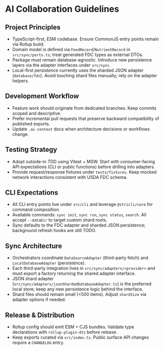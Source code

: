 # AI Collaboration Guidelines

## Project Principles
- TypeScript-first, ESM codebase. Ensure CommonJS entry points remain via Rollup build.
- Domain model is defined via `FoodRecord`/`NutrientRecord` in `src/sync/ports.ts`; treat generated FDC types as external DTOs.
- Package must remain database-agnostic. Introduce new persistence layers via the adapter interfaces under `src/sync`.
- Local-first persistence currently uses the sharded JSON adapter (`database/fdc`). Avoid touching shard files manually; rely on the adapter helpers.

## Development Workflow
- Feature work should originate from dedicated branches. Keep commits scoped and descriptive.
- Prefer incremental pull requests that preserve backward compatibility of published exports.
- Update `.ai-context` docs when architecture decisions or workflows change.

## Testing Strategy
- Adopt outside-in TDD using Vitest + MSW. Start with consumer-facing API expectations (CLI or public functions) before drilling into adapters.
- Provide request/response fixtures under `tests/fixtures`. Keep mocked network interactions consistent with USDA FDC schema.

## CLI Expectations
- All CLI entry points live under `src/cli` and leverage `@stricli/core` for command composition.
- Available commands: `sync init`, `sync run`, `sync status`, `search`. All accept `--dataDir` to target custom shard roots.
- Sync defaults to the FDC adapter and sharded JSON persistence; background refresh hooks are still TODO.

## Sync Architecture
- Orchestrators coordinate `DataSourceAdapter` (third-party fetch) and `LocalDatabaseAdapter` (persistence).
- Each third-party integration lives in `src/sync/adapters/<provider>` and must export a factory returning the shared adapter interface.
- JSON shard adapter (`src/sync/adapters/jsonShardedDatabaseAdapter.ts`) is the preferred local store; keep any new persistence logic behind the interface.
- Shard files should remain small (<500 items). Adjust `shardSize` via adapter options if needed.

## Release & Distribution
- Rollup config should emit ESM + CJS bundles. Validate type declarations with `rollup-plugin-dts` before release.
- Keep exports curated via `src/index.ts`. Public surface API changes require a `CHANGELOG` entry.

